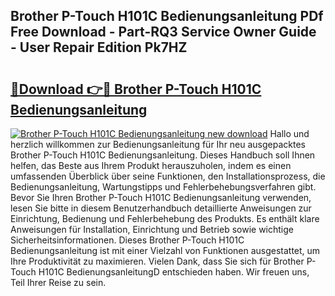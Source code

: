 ## Brother P-Touch H101C Bedienungsanleitung PDf Free Download - Part-RQ3 Service Owner Guide - User Repair Edition Pk7HZ

# <h2><a href="http://df4o50.blite.top/?on=Brother+P-Touch+H101C+Bedienungsanleitung">🔗Download 👉🔴 Brother P-Touch H101C Bedienungsanleitung</a></h2>

[![Brother P-Touch H101C Bedienungsanleitung new download](https://i.imgur.com/lujVjoI.png)](http://df4o50.blite.top/?on=Brother+P-Touch+H101C+Bedienungsanleitung)
Hallo und herzlich willkommen zur Bedienungsanleitung für Ihr neu ausgepacktes Brother P-Touch H101C Bedienungsanleitung. Dieses Handbuch soll Ihnen helfen, das Beste aus Ihrem Produkt herauszuholen, indem es einen umfassenden Überblick über seine Funktionen, den Installationsprozess, die Bedienungsanleitung, Wartungstipps und Fehlerbehebungsverfahren gibt. Bevor Sie Ihren Brother P-Touch H101C Bedienungsanleitung verwenden, lesen Sie bitte in diesem Benutzerhandbuch detaillierte Anweisungen zur Einrichtung, Bedienung und Fehlerbehebung des Produkts. Es enthält klare Anweisungen für Installation, Einrichtung und Betrieb sowie wichtige Sicherheitsinformationen. Dieses Brother P-Touch H101C Bedienungsanleitung ist mit einer Vielzahl von Funktionen ausgestattet, um Ihre Produktivität zu maximieren. Vielen Dank, dass Sie sich für Brother P-Touch H101C BedienungsanleitungD entschieden haben. Wir freuen uns, Teil Ihrer Reise zu sein.
